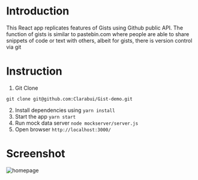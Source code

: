 # Introduction
This React app replicates features of Gists using Github public API. The function of gists is
similar to pastebin.com where people are able to share snippets of code or text with others,
albeit for gists, there is version control via git
# Instruction
1. Git Clone
  ```
  git clone git@github.com:Clarabui/Gist-demo.git
  ```
2. Install dependencies using `yarn install`
3. Start the app `yarn start`
4. Run mock data server `node mockserver/server.js`
5. Open browser `http://localhost:3000/`

# Screenshot
![homepage](https://user-images.githubusercontent.com/54993895/102002718-3dd99800-3d3a-11eb-819f-f5d5c13d7f2f.png)
